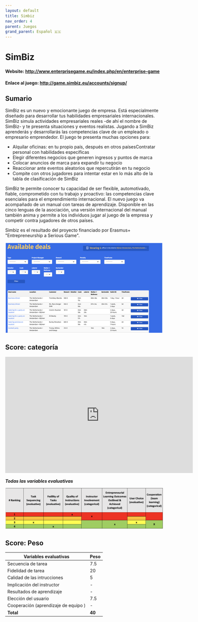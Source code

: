 ```yaml
---
layout: default
title: Simbiz
nav_order: 4
parent: Juegos
grand_parent: Español 🇪🇸
---
```


# SimBiz

#### Website: http://www.enterprisegame.eu/index.php/en/enterprise-game

#### Enlace al juego: http://game.simbiz.eu/accounts/signup/

## Sumario

SimBiz es un nuevo y emocionante juego de empresa. Está especialmente diseñado para desarrollar tus habilidades empresariales internacionales.
SimBiz simula actividades empresariales reales -de ahí el nombre de SimBiz- y te presenta situaciones y eventos realistas. Jugando a SimBiz aprenderás y desarrollarás las competencias clave de un empleado o empresario emprendedor.
El juego te presenta muchas opciones para:

- Alquilar oficinas: en tu propio país, después en otros paísesContratar personal con habilidades específicas
- Elegir diferentes negocios que generen ingresos y puntos de marca
- Colocar anuncios de marca para expandir tu negocio
- Reaccionar ante eventos aleatorios que repercutirán en tu negocio
- Compite con otros jugadores para intentar estar en lo más alto de la tabla de clasificación de SimBiz

SimBiz te permite conocer tu capacidad de ser flexible, automotivado, fiable, comprometido con tu trabajo y proactivo: las competencias clave esenciales para el emprendimiento internacional.
El nuevo juego va acompañado de un manual con tareas de aprendizaje. Disponible en las cinco lenguas de la asociación, una versión internacional del manual también anima y permite a los individuos jugar al juego de la empresa y competir contra jugadores de otros países.

Simbiz es el resultado del proyecto financiado por Erasmus+ "Entrepreneurship a Serious Game".

![Image of Simbiz](../assets/Simbiz.jpg)

## Score: categoría

<iframe width="600" height="371" seamless frameborder="0" scrolling="no" src="https://docs.google.com/spreadsheets/d/e/2PACX-1vRQeSSNa-R2e3TA_gbRtNTG3-69Q0TsvFACQQct_vCGbwvci6NYCB5iWdA0Nlzw5RUHCZdxqINldR5G/pubchart?oid=1028227620&amp;format=interactive"></iframe>

**_Todas las variables evaluativas_**

![Image of bizebee](../assets/simbizscore.png)

## Score: Peso

| **Variables evaluativas**            | **Peso** |
| ------------------------------------ | -------- |
| Secuencia de tarea                   | 7.5      |
| Fidelidad de tarea                   | 20       |
| Calidad de las intrucciones          | 5        |
| Implicación del instructor           | \-       |
| Resultados de aprendizaje            | \-       |
| Elección del usuario                 | 7.5      |
| Cooperación (aprendizaje de equipo ) | \-       |
| **Total**                            | **40**   |
